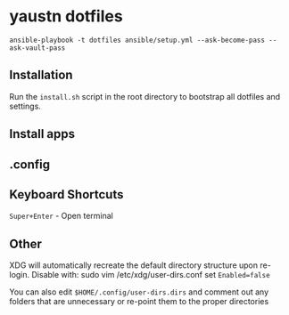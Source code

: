 # yaustn dotfiles

```
ansible-playbook -t dotfiles ansible/setup.yml --ask-become-pass --ask-vault-pass
```

## Installation
Run the `install.sh` script in the root directory to bootstrap all dotfiles and settings.

## Install apps


## .config

## Keyboard Shortcuts

`Super+Enter` - Open terminal

## Other

XDG will automatically recreate the default directory structure upon re-login. Disable with:
sudo vim /etc/xdg/user-dirs.conf
set `Enabled=false`

You can also edit `$HOME/.config/user-dirs.dirs` and comment out any folders that are unnecessary or re-point them to the proper directories

